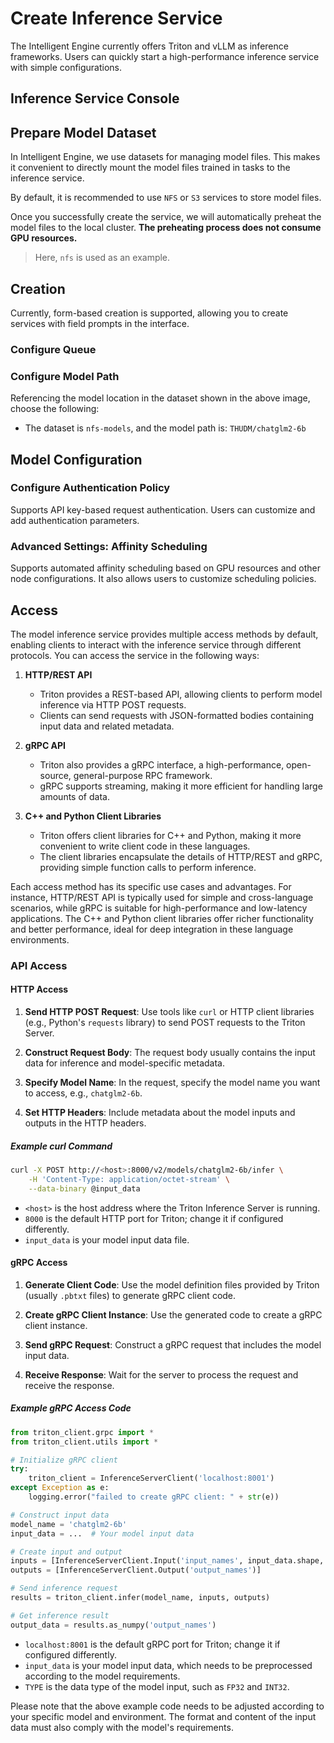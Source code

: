 # Create Inference Service

The Intelligent Engine currently offers Triton and vLLM as inference frameworks. Users can quickly start a high-performance inference service with simple configurations.

## Inference Service Console

<!-- add screenshot later -->

## Prepare Model Dataset

In Intelligent Engine, we use datasets for managing model files. This makes it convenient to directly mount the model files trained in tasks to the inference service.

By default, it is recommended to use `NFS` or `S3` services to store model files.

Once you successfully create the service, we will automatically preheat the model files to the local cluster.
**The preheating process does not consume GPU resources.**

> Here, `nfs` is used as an example.

<!-- add screenshot later -->

## Creation

Currently, form-based creation is supported, allowing you to create services with field prompts in the interface.

<!-- add screenshot later -->

### Configure Queue

### Configure Model Path

Referencing the model location in the dataset shown in the above image, choose the following:

- The dataset is `nfs-models`, and the model path is: `THUDM/chatglm2-6b`

## Model Configuration

<!-- add screenshot later -->

### Configure Authentication Policy

Supports API key-based request authentication. Users can customize and add authentication parameters.

### Advanced Settings: Affinity Scheduling

Supports automated affinity scheduling based on GPU resources and other node configurations. It also allows users to customize scheduling policies.

## Access

The model inference service provides multiple access methods by default, enabling clients to interact with the inference service through different protocols. You can access the service in the following ways:

1. **HTTP/REST API**

   - Triton provides a REST-based API, allowing clients to perform model inference via HTTP POST requests.
   - Clients can send requests with JSON-formatted bodies containing input data and related metadata.

2. **gRPC API**

   - Triton also provides a gRPC interface, a high-performance, open-source, general-purpose RPC framework.
   - gRPC supports streaming, making it more efficient for handling large amounts of data.

3. **C++ and Python Client Libraries**

   - Triton offers client libraries for C++ and Python, making it more convenient to write client code in these languages.
   - The client libraries encapsulate the details of HTTP/REST and gRPC, providing simple function calls to perform inference.

Each access method has its specific use cases and advantages. For instance, HTTP/REST API is typically used for simple and cross-language scenarios, while gRPC is suitable for high-performance and low-latency applications. The C++ and Python client libraries offer richer functionality and better performance, ideal for deep integration in these language environments.

### API Access

#### HTTP Access

1. **Send HTTP POST Request**: Use tools like `curl` or HTTP client libraries (e.g., Python's `requests` library) to send POST requests to the Triton Server.

2. **Construct Request Body**: The request body usually contains the input data for inference and model-specific metadata.

3. **Specify Model Name**: In the request, specify the model name you want to access, e.g., `chatglm2-6b`.

4. **Set HTTP Headers**: Include metadata about the model inputs and outputs in the HTTP headers.

##### Example curl Command

```bash
curl -X POST http://<host>:8000/v2/models/chatglm2-6b/infer \
    -H 'Content-Type: application/octet-stream' \
    --data-binary @input_data
```

- `<host>` is the host address where the Triton Inference Server is running.
- `8000` is the default HTTP port for Triton; change it if configured differently.
- `input_data` is your model input data file.

#### gRPC Access

1. **Generate Client Code**: Use the model definition files provided by Triton (usually `.pbtxt` files) to generate gRPC client code.

2. **Create gRPC Client Instance**: Use the generated code to create a gRPC client instance.

3. **Send gRPC Request**: Construct a gRPC request that includes the model input data.

4. **Receive Response**: Wait for the server to process the request and receive the response.

##### Example gRPC Access Code

```python
from triton_client.grpc import *
from triton_client.utils import *

# Initialize gRPC client
try:
    triton_client = InferenceServerClient('localhost:8001')
except Exception as e:
    logging.error("failed to create gRPC client: " + str(e))

# Construct input data
model_name = 'chatglm2-6b'
input_data = ...  # Your model input data

# Create input and output
inputs = [InferenceServerClient.Input('input_names', input_data.shape, "TYPE")]
outputs = [InferenceServerClient.Output('output_names')]

# Send inference request
results = triton_client.infer(model_name, inputs, outputs)

# Get inference result
output_data = results.as_numpy('output_names')
```

- `localhost:8001` is the default gRPC port for Triton; change it if configured differently.
- `input_data` is your model input data, which needs to be preprocessed according to the model requirements.
- `TYPE` is the data type of the model input, such as `FP32` and `INT32`.

Please note that the above example code needs to be adjusted according to your specific model and environment. The format and content of the input data must also comply with the model's requirements.

<!-- ### Web UI Access (Coming Soon)

> Web UI access is under development, stay tuned. -->
